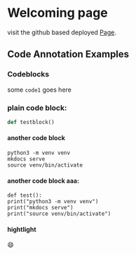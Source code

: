# Welcoming page

visit the github based deployed [Page](https://inez-y.github.io/user_docs_Inez_Saeyoung/).

## Code Annotation Examples

### Codeblocks

some `code1` goes here

### plain code block:

```py
def testblock()
```

#### another code block

```
python3 -m venv venv
mkdocs serve
source venv/bin/activate
```

#### another code block aaa:

```
def test():
print("python3 -m venv venv")
print("mkdocs serve")
print("source venv/bin/activate")
```

#### hightlight

:smile:
